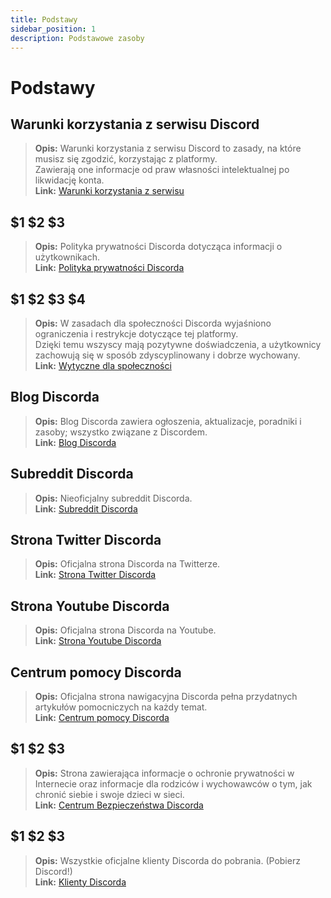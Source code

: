```yaml
---
title: Podstawy
sidebar_position: 1
description: Podstawowe zasoby
---
```


# Podstawy

## Warunki korzystania z serwisu Discord 
> __Opis:__ Warunki korzystania z serwisu Discord to zasady, na które musisz się zgodzić, korzystając z platformy.   <br/>
Zawierają one informacje od praw własności intelektualnej po likwidację konta.   <br/>
__Link:__ [Warunki korzystania z serwisu](https://dis.gd/terms)

## $1 $2 $3
> __Opis:__ Polityka prywatności Discorda dotycząca informacji o użytkownikach.  <br/>
__Link:__ [Polityka prywatności Discorda](https://discord.com/privacy)

## $1 $2 $3 $4
> __Opis:__ W zasadach dla społeczności Discorda wyjaśniono ograniczenia i restrykcje dotyczące tej platformy.   <br/>
Dzięki temu wszyscy mają pozytywne doświadczenia, a użytkownicy zachowują się w sposób zdyscyplinowany i dobrze wychowany.   <br/>
__Link:__ [Wytyczne dla społeczności](https://dis.gd/guidelines)

## Blog Discorda
> __Opis:__ Blog Discorda zawiera ogłoszenia, aktualizacje, poradniki i zasoby; wszystko związane z Discordem.   <br/>
__Link:__ [Blog Discorda](https://discord.com/blog)
 
## Subreddit Discorda
> __Opis:__ Nieoficjalny subreddit Discorda.   <br/>
__Link:__ [Subreddit Discorda](https://www.reddit.com/r/discordapp/)

## Strona Twitter Discorda
> __Opis:__ Oficjalna strona Discorda na Twitterze.   <br/>
__Link:__ [Strona Twitter Discorda](https://twitter.com/discord)

## Strona Youtube Discorda
> __Opis:__  Oficjalna strona Discorda na Youtube.   <br/>
__Link:__ [Strona Youtube Discorda](https://www.youtube.com/c/discord)

## Centrum pomocy Discorda
> __Opis:__ Oficjalna strona nawigacyjna Discorda pełna przydatnych artykułów pomocniczych na każdy temat.   <br/>
__Link:__ [Centrum pomocy Discorda](https://support.discord.com)

## $1 $2 $3
> __Opis:__ Strona zawierająca informacje o ochronie prywatności w Internecie oraz informacje dla rodziców i wychowawców o tym, jak chronić siebie i swoje dzieci w sieci.  <br/>
__Link:__ [Centrum Bezpieczeństwa Discorda](https://discord.com/safety)

## $1 $2 $3
> __Opis:__ Wszystkie oficjalne klienty Discorda do pobrania. (Pobierz Discord!)   <br/>
__Link:__ [Klienty Discorda](https://discord.com/download)
